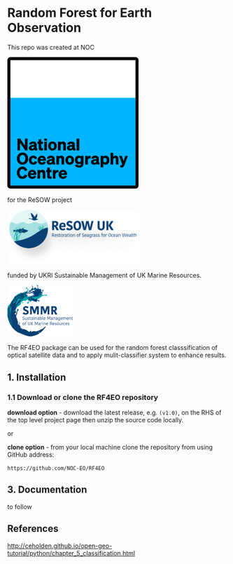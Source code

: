 # Random Forest for Earth Observation

This repo was created at NOC

<p align="left">
  <img src="/docs/images/NOC_logo.png" width="300">
</p>

for the ReSOW project

<p align="left">
  <img src="/docs/images/ReSOW_logo.png" width="300">
</p>

funded by UKRI Sustainable Management of UK Marine Resources.

<p align="left">
  <img src="/docs/images/SMMR_logo.png" width="150">
</p>

The RF4EO package can be used for the random forest classsification of optical satellite data and to apply mulit-classifier system to enhance results. 


## 1. Installation

### 1.1 Download or clone the **RF4EO** repository

**download option** - download the latest release, e.g. `(v1.0)`, on the RHS of the top level project page then unzip the source code locally.

or

**clone option** - from your local machine clone the repository from using GitHub address:

    https://github.com/NOC-EO/RF4EO




## 3. Documentation

to follow



## References

 http://ceholden.github.io/open-geo-tutorial/python/chapter_5_classification.html
